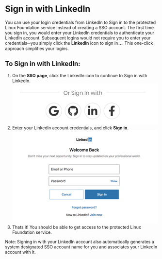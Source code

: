 # Sign in with LinkedIn

You can use your login credentials from LinkedIn to Sign in to the protected Linux Foundation service instead of creating a SSO account. The first time you sign in, you would enter your LinkedIn credentials to authenticate your LinkedIn account. Subsequent logins would not require you to enter your credentials⏤you simply click the **LinkedIn** icon to sign in_**.**_ This one-click approach simplifies your logins.

## To Sign in with LinkedIn: <a id="to-log-in-with-linkedin"></a>

1. On the **SSO page**, click the LinkedIn icon to continue to Sign in with LinkedIn.        ![](../../.gitbook/assets/screen-shot-2020-05-05-at-2.19.18-am.png) 
2. Enter your LinkedIn account credentials, and click **Sign in**.      ![Create Account](../../.gitbook/assets/screen-shot-2020-05-04-at-7.22.48-pm.png)
3. Thats it! You should be able to get access to the protected Linux Foundation service.

Note: Signing in with your LinkedIn account also automatically generates a system designated SSO account name for you and associates your LinkedIn account with it.

